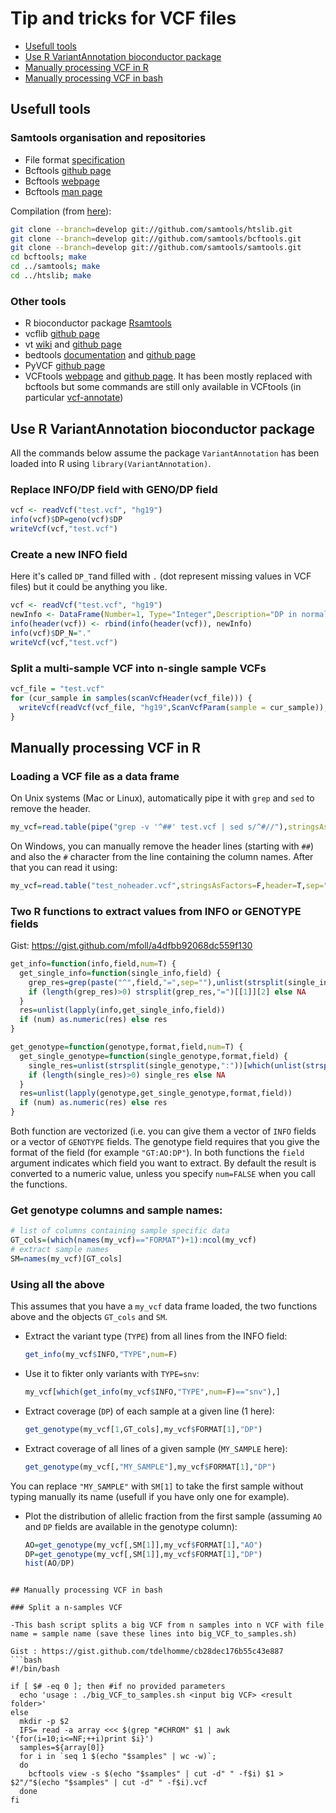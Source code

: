 # Tip and tricks for VCF files 

- [Usefull tools](https://github.com/IARC-bioinfo/VCF-tricks#usefull-tools)
- [Use R VariantAnnotation bioconductor package](https://github.com/IARC-bioinfo/VCF-tricks#use-r-variantannotation-bioconductor-package)
- [Manually processing VCF in R](https://github.com/IARC-bioinfo/VCF-tricks#manually-processing-vcf-in-r)
- [Manually processing VCF in bash](https://github.com/IARC-bioinfo/VCF-tricks#manually-processing-vcf-in-bash) 

## Usefull tools
### Samtools organisation and repositories
- File format [specification](http://samtools.github.io/hts-specs/)
- Bcftools [github page](https://github.com/samtools/bcftools)
- Bcftools [webpage](http://samtools.github.io/bcftools/)
- Bcftools [man page](http://samtools.github.io/bcftools/bcftools.html)

Compilation (from [here](http://samtools.github.io/bcftools/)):
```bash
git clone --branch=develop git://github.com/samtools/htslib.git
git clone --branch=develop git://github.com/samtools/bcftools.git
git clone --branch=develop git://github.com/samtools/samtools.git
cd bcftools; make
cd ../samtools; make
cd ../htslib; make
```

### Other tools
- R bioconductor package [Rsamtools](http://bioconductor.org/packages/release/bioc/html/Rsamtools.html)
- vcflib [github page](https://github.com/ekg/vcflib)
- vt [wiki](http://genome.sph.umich.edu/wiki/Vt) and [github page](https://github.com/atks/vt)
- bedtools [documentation](http://bedtools.readthedocs.org) and [github page](https://github.com/arq5x/bedtools2)
- PyVCF [github page](https://github.com/jamescasbon/PyVCF)
- VCFtools [webpage](https://vcftools.github.io/) and [github page](https://github.com/vcftools/vcftools). It has been mostly replaced with bcftools but some commands are still only available in VCFtools (in particular [vcf-annotate](https://vcftools.github.io/perl_module.html#vcf-annotate))

## Use R VariantAnnotation bioconductor package

All the commands below assume the package `VariantAnnotation` has been loaded into R using `library(VariantAnnotation)`.

### Replace INFO/DP field with GENO/DP field
```R
vcf <- readVcf("test.vcf", "hg19")
info(vcf)$DP=geno(vcf)$DP
writeVcf(vcf,"test.vcf")
```

### Create a new INFO field

Here it's called `DP_T`and filled with `.` (dot represent missing values in VCF files) but it could be anything you like.
```R
vcf <- readVcf("test.vcf", "hg19")
newInfo <- DataFrame(Number=1, Type="Integer",Description="DP in normal",row.names="DP_N")
info(header(vcf)) <- rbind(info(header(vcf)), newInfo)
info(vcf)$DP_N="."
writeVcf(vcf,"test.vcf")
```

### Split a multi-sample VCF into n-single sample VCFs
```R
vcf_file = "test.vcf"
for (cur_sample in samples(scanVcfHeader(vcf_file))) {
  writeVcf(readVcf(vcf_file, "hg19",ScanVcfParam(sample = cur_sample)),paste(cur_sample,".vcf",sep = ""))
}
```

## Manually processing VCF in R

### Loading a VCF file as a data frame
On Unix systems (Mac or Linux), automatically pipe it with `grep` and `sed` to remove the header.
```R
my_vcf=read.table(pipe("grep -v '^##' test.vcf | sed s/^#//"),stringsAsFactors=F,header=T,sep="\t")
```
On Windows, you can manually remove the header lines (starting with `##`) and also the `#` character from the line containing the column names. After that you can read it using:
```R
my_vcf=read.table("test_noheader.vcf",stringsAsFactors=F,header=T,sep="\t")
```

### Two R functions to extract values from INFO or GENOTYPE fields 

Gist: https://gist.github.com/mfoll/a4dfbb92068dc559f130
```R
get_info=function(info,field,num=T) {
  get_single_info=function(single_info,field) { 
    grep_res=grep(paste("^",field,"=",sep=""),unlist(strsplit(single_info,";")),value=T)
    if (length(grep_res)>0) strsplit(grep_res,"=")[[1]][2] else NA
  }
  res=unlist(lapply(info,get_single_info,field))
  if (num) as.numeric(res) else res
}

get_genotype=function(genotype,format,field,num=T) {
  get_single_genotype=function(single_genotype,format,field) { 
    single_res=unlist(strsplit(single_genotype,":"))[which(unlist(strsplit(format,":"))==field)]
    if (length(single_res)>0) single_res else NA
  }
  res=unlist(lapply(genotype,get_single_genotype,format,field))
  if (num) as.numeric(res) else res
}
```

Both function are vectorized (i.e. you can give them a vector of `INFO` fields or a vector of `GENOTYPE` fields. The genotype field requires that you give the format of the field (for example `"GT:AO:DP"`). In both functions the `field` argument indicates which field you want to extract. By default the result is converted to a numeric value, unless you specify `num=FALSE` when you call the functions.

### Get genotype columns and sample names:
```R
# list of columns containing sample specific data
GT_cols=(which(names(my_vcf)=="FORMAT")+1):ncol(my_vcf)
# extract sample names
SM=names(my_vcf)[GT_cols]
```

### Using all the above
This assumes that you have a `my_vcf` data frame loaded, the two functions above and the objects `GT_cols` and `SM`.

- Extract the variant type (`TYPE`) from all lines from the INFO field:
  
  ```R
  get_info(my_vcf$INFO,"TYPE",num=F)
  ```
- Use it to fikter only variants with `TYPE=snv`:

  ```R
  my_vcf[which(get_info(my_vcf$INFO,"TYPE",num=F)=="snv"),]
  ```
- Extract coverage (`DP`) of each sample at a given line (1 here):

  ```R
  get_genotype(my_vcf[1,GT_cols],my_vcf$FORMAT[1],"DP")
  ```
  
- Extract coverage of all lines of a given sample (`MY_SAMPLE` here):

  ```R
  get_genotype(my_vcf[,"MY_SAMPLE"],my_vcf$FORMAT[1],"DP")
  ```
You can replace `"MY_SAMPLE"` with `SM[1]` to take the first sample without typing manually its name (usefull if you have only one for example).

- Plot the distribution of allelic fraction from the first sample (assuming `AO` and `DP` fields are available in the genotype column):

  ```R
  AO=get_genotype(my_vcf[,SM[1]],my_vcf$FORMAT[1],"AO")
  DP=get_genotype(my_vcf[,SM[1]],my_vcf$FORMAT[1],"DP")
  hist(AO/DP)
```

## Manually processing VCF in bash

### Split a n-samples VCF 

-This bash script splits a big VCF from n samples into n VCF with file name = sample name (save these lines into big_VCF_to_samples.sh)

Gist : https://gist.github.com/tdelhomme/cb28dec176b55c43e887
```bash
#!/bin/bash 

if [ $# -eq 0 ]; then #if no provided parameters
  echo 'usage : ./big_VCF_to_samples.sh <input big VCF> <result folder>'
else
  mkdir -p $2
  IFS= read -a array <<< $(grep "#CHROM" $1 | awk '{for(i=10;i<=NF;++i)print $i}')
  samples=${array[0]}
  for i in `seq 1 $(echo "$samples" | wc -w)`;
  do
    bcftools view -s $(echo "$samples" | cut -d" " -f$i) $1 > $2"/"$(echo "$samples" | cut -d" " -f$i).vcf
  done
fi
```

